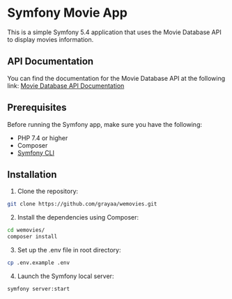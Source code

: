 # Symfony Movie App

This is a simple Symfony 5.4 application that uses the Movie Database API to display movies information.

## API Documentation

You can find the documentation for the Movie Database API at the following link:
[Movie Database API Documentation](https://developer.themoviedb.org/reference/intro/getting-started)

## Prerequisites

Before running the Symfony app, make sure you have the following:

- PHP 7.4 or higher
- Composer
- [Symfony CLI](https://symfony.com/download)
## Installation

1. Clone the repository:

```bash
git clone https://github.com/grayaa/wemovies.git
```
2. Install the dependencies using Composer:

```bash
cd wemovies/
composer install
```

3. Set up the .env file in root directory:

```bash
cp .env.example .env
```
4. Launch the Symfony local server:

```bash
symfony server:start
```